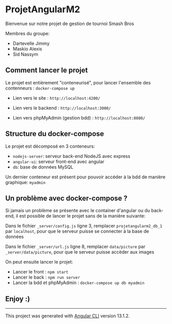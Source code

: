 # ProjetAngularM2

Bienvenue sur notre projet de gestion de tournoi Smash Bros

Membres du groupe:
  - Dartevelle Jimmy
  - Maskio Alexis
  - Sid Nassym


## Comment lancer le projet
Le projet est entièrement "conteneurisé", pour lancer l'ensemble des contenneurs : `docker-compose up`

- Lien vers le site : `http://localhost:4200/`

- Lien vers le backend : `http://localhost:3000/`

- Lien vers phpMyAdmin (gestion bdd) : `http://localhost:8080/`

## Structure du docker-compose
Le projet est décomposé en 3 conteneurs:
- `nodejs-server`: serveur back-end NodeJS avec express
- `angular-ui`: serveur front-end avec angular
- `db`: base de données MySQL

Un dernier conteneur est présent pour pouvoir accéder à la bdd de manière graphique: `myadmin`

## Un problème avec docker-compose ?
Si jamais un problème se présente avec le container d'angular ou du back-end, 
il est possible de lancer le projet sans de la manière suivante:

Dans le fichier `_server/config.js` ligne 3, remplacer `projetangularm2_db_1` par `localhost`, pour que le serveur puisse se connecter à la base de données

Dans le fichier `_server/url.js` ligne 8, remplacer `data/picture` par `_server/data/picture`, pour que le serveur puisse accèder aux images

On peut ensuite lancer le projet:
- Lancer le front : `npm start`
- Lancer le back : `npm run server`
- Lancer la bdd et phpMyAdmin : `docker-compose up db myadmin`


## Enjoy :)




---
This project was generated with [Angular CLI](https://github.com/angular/angular-cli) version 13.1.2.
